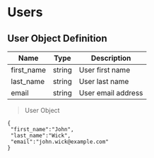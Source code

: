 # Users

## User Object Definition

| Name       | Type   | Description        |
| ---------- | ------ | ------------------ |
| first_name | string | User first name    |
| last_name  | string | User last name     |
| email      | string | User email address |

> User Object

```shell
{
 "first_name":"John",
 "last_name":"Wick",
 "email":"john.wick@example.com"
}
```
